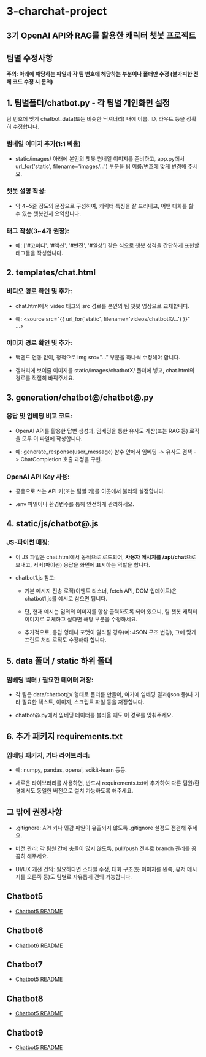 # 3-charchat-project

3기 OpenAI API와 RAG를 활용한 캐릭터 챗봇 프로젝트
------
## 팀별 수정사항

**주의: 아래에 해당하는 파일과 각 팀 번호에 해당하는 부분이나 폴더만 수정 (불가피한 전체 코드 수정 시 문의)**

## 1. 팀별폴더/chatbot.py - 각 팀별 개인화면 설정

팀 번호에 맞게 chatbot_data(또는 비슷한 딕셔너리) 내에 이름, ID, 라우트 등을 정확히 수정합니다.

### 썸네일 이미지 추가(1:1 비율)

- static/images/ 아래에 본인의 챗봇 썸네일 이미지를 준비하고, app.py에서 url_for('static', filename='images/...') 부분을 팀 이름/번호에 맞게 변경해 주세요.

### 챗봇 설명 작성:

- 약 4~5줄 정도의 문장으로 구성하여, 캐릭터 특징을 잘 드러내고, 어떤 대화를 할 수 있는 챗봇인지 요약합니다.

### 태그 작성(3~4개 권장):

- 예: ['#코미디', '#액션', '#반전', '#일상'] 같은 식으로 챗봇 성격을 간단하게 표현할 태그들을 작성합니다.


## 2. templates/chat.html

### 비디오 경로 확인 및 추가:

- chat.html에서 video 태그의 src 경로를 본인의 팀 챗봇 영상으로 교체합니다.

- 예: <source src="{{ url_for('static', filename='videos/chatbotX/...') }}" ...>

### 이미지 경로 확인 및 추가:

- 백엔드 연동 없이, 정적으로 img src="..." 부분을 하나씩 수정해야 합니다.

- 갤러리에 보여줄 이미지를 static/images/chatbotX/ 폴더에 넣고, chat.html의 <img> 경로를 적절히 바꿔주세요.


## 3. generation/chatbot@/chatbot@.py

### 응답 및 임베딩 비교 코드:

- OpenAI API를 활용한 답변 생성과, 임베딩을 통한 유사도 계산(또는 RAG 등) 로직을 모두 이 파일에 작성합니다.

- 예: generate_response(user_message) 함수 안에서 임베딩 -> 유사도 검색 -> ChatCompletion 호출 과정을 구현.

### OpenAI API Key 사용:

- 공용으로 쓰는 API 키(또는 팀별 키)를 이곳에서 불러와 설정합니다.

- .env 파일이나 환경변수를 통해 안전하게 관리하세요.


## 4. static/js/chatbot@.js

### JS-파이썬 매핑:

- 이 JS 파일은 chat.html에서 동적으로 로드되어, **사용자 메시지를 /api/chat**으로 보내고, 서버(파이썬) 응답을 화면에 표시하는 역할을 합니다.

- chatbot1.js 참고:

    - 기본 메시지 전송 로직(이벤트 리스너, fetch API, DOM 업데이트)은 chatbot1.js를 예시로 삼으면 됩니다.

    - 단, 현재 예시는 임의의 이미지를 항상 출력하도록 되어 있으니, 팀 챗봇 캐릭터 이미지로 교체하고 싶다면 해당 부분을 수정하세요.

    - 추가적으로, 응답 형태나 포맷이 달라질 경우(예: JSON 구조 변경), 그에 맞게 프런트 처리 로직도 수정해야 합니다.


## 5. data 폴더 / static 하위 폴더

### 임베딩 벡터 / 필요한 데이터 저장:

- 각 팀은 data/chatbot@/ 형태로 폴더를 만들어, 여기에 임베딩 결과(json 등)나 기타 필요한 텍스트, 이미지, 스크립트 파일 등을 저장합니다.

- chatbot@.py에서 임베딩 데이터를 불러올 때도 이 경로를 맞춰주세요.


## 6. 추가 패키지 requirements.txt

### 임베딩 패키지, 기타 라이브러리:

- 예: numpy, pandas, openai, scikit-learn 등등.

- 새로운 라이브러리를 사용하면, 반드시 requirements.txt에 추가하여 다른 팀원/환경에서도 동일한 버전으로 설치 가능하도록 해주세요.


## 그 밖에 권장사항

- .gitignore: API 키나 민감 파일이 유출되지 않도록 .gitignore 설정도 점검해 주세요.

- 버전 관리: 각 팀원 간에 충돌이 많지 않도록, pull/push 전후로 branch 관리를 꼼꼼히 해주세요.

- UI/UX 개선 건의: 필요하다면 스타일 수정, 대화 구조(봇 이미지를 왼쪽, 유저 메시지를 오른쪽 등)도 팀별로 자유롭게 건의 가능합니다.



## Chatbot5
- [Chatbot5 README](generation/chatbot5/README.md)

## Chatbot6
- [Chatbot6 README](generation/chatbot6/README.md)

## Chatbot7
- [Chatbot5 README](generation/chatbot7/README.md)

## Chatbot8
- [Chatbot5 README](generation/chatbot8/README.md)

## Chatbot9
- [Chatbot5 README](generation/chatbot9/README.md)

